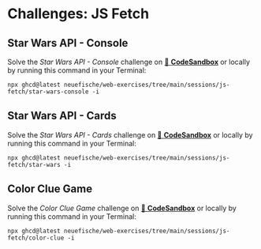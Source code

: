 # Challenges: JS Fetch

## Star Wars API - Console

Solve the _Star Wars API - Console_ challenge on
[🔗 **CodeSandbox**](https://codesandbox.io/s/github/neuefische/web-exercises/tree/main/sessions/js-fetch/star-wars-console?file=/README.md)
or locally by running this command in your Terminal:

```
npx ghcd@latest neuefische/web-exercises/tree/main/sessions/js-fetch/star-wars-console -i
```

## Star Wars API - Cards

Solve the _Star Wars API - Cards_ challenge on
[🔗 **CodeSandbox**](https://codesandbox.io/s/github/neuefische/web-exercises/tree/main/sessions/js-fetch/star-wars?file=/README.md)
or locally by running this command in your Terminal:

```
npx ghcd@latest neuefische/web-exercises/tree/main/sessions/js-fetch/star-wars -i
```

## Color Clue Game

Solve the _Color Clue Game_ challenge on
[🔗 **CodeSandbox**](https://codesandbox.io/s/github/neuefische/web-exercises/tree/main/sessions/js-fetch/color-clue?file=/README.md)
or locally by running this command in your Terminal:

```
npx ghcd@latest neuefische/web-exercises/tree/main/sessions/js-fetch/color-clue -i
```
